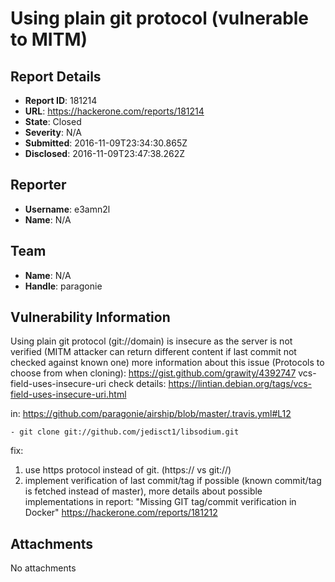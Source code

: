# Using plain git protocol (vulnerable to MITM)

## Report Details
- **Report ID**: 181214
- **URL**: https://hackerone.com/reports/181214
- **State**: Closed
- **Severity**: N/A
- **Submitted**: 2016-11-09T23:34:30.865Z
- **Disclosed**: 2016-11-09T23:47:38.262Z

## Reporter
- **Username**: e3amn2l
- **Name**: N/A

## Team
- **Name**: N/A
- **Handle**: paragonie

## Vulnerability Information
Using plain git protocol (git://domain) is insecure as the server is not verified (MITM attacker can return different content if last commit not checked against known one)
more information about this issue (Protocols to choose from when cloning): 
https://gist.github.com/grawity/4392747
vcs-field-uses-insecure-uri check details:
https://lintian.debian.org/tags/vcs-field-uses-insecure-uri.html

in:
https://github.com/paragonie/airship/blob/master/.travis.yml#L12
```
- git clone git://github.com/jedisct1/libsodium.git
```

fix: 
1. use https protocol instead of git. (https:// vs git://)
2. implement verification of last commit/tag if possible (known commit/tag is fetched instead of master), more details about possible implementations in report: "Missing GIT tag/commit verification in Docker"
https://hackerone.com/reports/181212

## Attachments
No attachments
